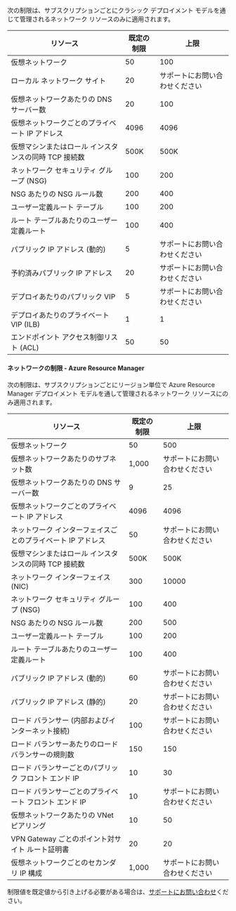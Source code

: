 <a name="virtual-networking-limits-classic"></a>次の制限は、サブスクリプションごとにクラシック デプロイメント モデルを通じて管理されるネットワーク リソースのみに適用されます。

| リソース | 既定の制限 | 上限 |
| --- | --- | --- |
| 仮想ネットワーク |50 |100 |
| ローカル ネットワーク サイト |20 |サポートにお問い合わせください |
| 仮想ネットワークあたりの DNS サーバー数 |20 |100 |
| 仮想ネットワークごとのプライベート IP アドレス |4096 |4096 |
| 仮想マシンまたはロール インスタンスの同時 TCP 接続数 |500K |500K |
| ネットワーク セキュリティ グループ (NSG) |100 |200 |
| NSG あたりの NSG ルール数 |200 |400 |
| ユーザー定義ルート テーブル |100 |200 |
| ルート テーブルあたりのユーザー定義ルート |100 |400 |
| パブリック IP アドレス (動的) |5 |サポートにお問い合わせください |
| 予約済みパブリック IP アドレス |20 |サポートにお問い合わせください |
| デプロイあたりのパブリック VIP |5 |サポートにお問い合わせください |
| デプロイあたりのプライベート VIP (ILB) |1 |1 |
| エンドポイント アクセス制御リスト (ACL) |50 |50 |

#### <a name="azure-resource-manager-virtual-networking-limits"></a>ネットワークの制限 - Azure Resource Manager
次の制限は、サブスクリプションごとにリージョン単位で Azure Resource Manager デプロイメント モデルを通して管理されるネットワーク リソースにのみ適用されます。

| リソース | 既定の制限 | 上限 |
| --- | --- | --- |
| 仮想ネットワーク |50 |500 |
| 仮想ネットワークあたりのサブネット数 |1,000 |サポートにお問い合わせください |
| 仮想ネットワークあたりの DNS サーバー数 |9 |25 |
| 仮想ネットワークごとのプライベート IP アドレス |4096 |4096 |
| ネットワーク インターフェイスごとのプライベート IP アドレス |50 |サポートにお問い合わせください |
| 仮想マシンまたはロール インスタンスの同時 TCP 接続数 |500K |500K |
| ネットワーク インターフェイス (NIC) |300 |10000 |
| ネットワーク セキュリティ グループ (NSG) |100 |400 |
| NSG あたりの NSG ルール数 |200 |500 |
| ユーザー定義ルート テーブル |100 |200 |
| ルート テーブルあたりのユーザー定義ルート |100 |400 |
| パブリック IP アドレス (動的) |60 |サポートにお問い合わせください |
| パブリック IP アドレス (静的) |20 |サポートにお問い合わせください |
| ロード バランサー (内部およびインターネット接続) |100 |サポートにお問い合わせください |
| ロード バランサーあたりのロード バランサーの規則数 |150 |150 |
| ロード バランサーごとのパブリック フロント エンド IP |10 |30 |
| ロード バランサーごとのプライベート フロント エンド IP |10 |サポートにお問い合わせください |
| 仮想ネットワークあたりの VNet ピアリング |10 |50 |
| VPN Gateway ごとのポイント対サイト ルート証明書 |20 |20 |
| 仮想ネットワークごとのセカンダリ IP 構成 |1,000 |サポートにお問い合わせください |

制限値を既定値から引き上げる必要がある場合は、[サポートにお問い合わせ](../articles/azure-supportability/resource-manager-core-quotas-request.md )ください。

